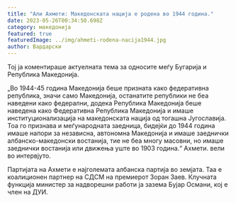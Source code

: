 ```yaml
---
title: "Али Ахмети: Македонската нација е родена во 1944 година."
date: 2023-05-26T00:34:50.698Z
category: македонија
featured: true
featuredImage: ../img/ahmeti-rodena-nacija1944.jpg
author: Вардарски
---
```

Тој ја коментираше актуелната тема за односите меѓу Бугарија и Република Македонија.

„Во 1944-45 година Македонија беше призната како федеративна република, значи само Македонија, останатите републики не беа наведени како федерални, додека Република Македонија беше наведена како Федеративна Република Македонија и имаше институционализација на македонската нација од тогашна Југославија. Тоа го признава и меѓународната заедница, бидејќи до 1944 година имаше напори за независна, автономна Македонија и имаше заеднички албанско-македонски востанија, тие не беа многу масовни, но имаше заеднички востанија или движења уште во 1903 година.“ Ахмети. вели во интервјуто.

Партијата на Ахмети е најголемата албанска партија во земјата. Таа е коалиционен партнер на СДСМ на премиерот Зоран Заев. Клучната функција министер за надворешни работи ја зазема Бујар Османи, кој е член на ДУИ.